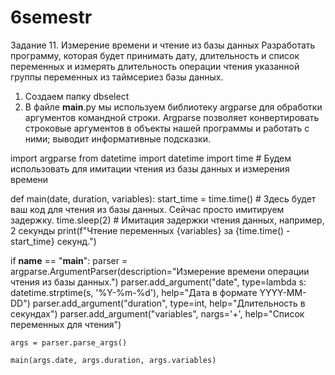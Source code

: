 # 6semestr

Задание 11. Измерение времени и чтение из базы данных 
Разработать программу, которая будет принимать дату, длительность и список переменных и измерять длительность операции чтения указанной группы переменных из таймсериез базы данных.
1. Создаем папку dbselect
2. В файле __main__.py мы используем библиотеку argparse для обработки аргументов командной строки.
Argparse позволяет конвертировать строковые аргументов в объекты нашей программы и работать с ними; выводит информативные подсказки.

import argparse
from datetime import datetime
import time  # Будем использовать для имитации чтения из базы данных и измерения времени

def main(date, duration, variables):
    start_time = time.time()
    # Здесь будет ваш код для чтения из базы данных. Сейчас просто имитируем задержку.
    time.sleep(2)  # Имитация задержки чтения данных, например, 2 секунды
    print(f"Чтение переменных {variables} за {time.time() - start_time} секунд.")

if __name__ == "__main__":
    parser = argparse.ArgumentParser(description="Измерение времени операции чтения из базы данных.")
    parser.add_argument("date", type=lambda s: datetime.strptime(s, '%Y-%m-%d'), help="Дата в формате YYYY-MM-DD")
    parser.add_argument("duration", type=int, help="Длительность в секундах")
    parser.add_argument("variables", nargs='+', help="Список переменных для чтения")

    args = parser.parse_args()

    main(args.date, args.duration, args.variables)
